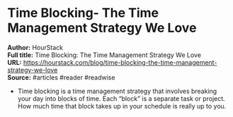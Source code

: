 # Time Blocking- The Time Management Strategy We Love

**Author:** HourStack  
**Full title:** Time Blocking: The Time Management Strategy We Love  
**URL:** https://hourstack.com/blog/time-blocking-the-time-management-strategy-we-love  
**Source:** #articles #reader #readwise

- Time blocking is a time management strategy that involves breaking your day into blocks of time. Each “block” is a separate task or project. How much time that block takes up in your schedule is really up to you. 
   
